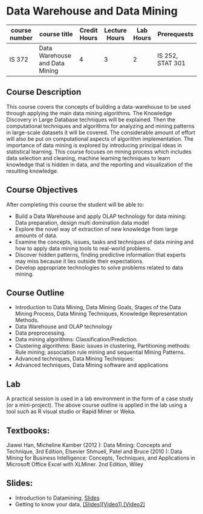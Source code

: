 # Data Warehouse and Data Mining
| course number | course title | Credit Hours | Lecture Hours | Lab Hours | Prerequests |
|---------------|--------------|--------------|---------------|-----------|-------------|
|IS 372        |Data Warehouse and Data Mining |4 |3 |2 | IS 252, STAT 301 |
## Course Description
This course covers the concepts of building a data-warehouse to be used through applying the main data mining algorithms. The Knowledge Discovery in Large Database techniques will be explained. Then the computational techniques and algorithms for analyzing and mining patterns in large-scale datasets it will be covered. The considerable amount of effort will also be put on computational aspects of algorithm implementation. The importance of data mining is explored by introducing principal ideas in statistical learning. This course focuses on mining process which includes data selection and cleaning, machine learning techniques to learn knowledge that is hidden in data, and the reporting and visualization of the resulting knowledge.
## Course Objectives
After completing this course the student will be able to:
* Build a Data Warehouse and apply OLAP technology for data mining: Data preparation, design multi domination data model
* Explore the novel way of extraction of new knowledge from large amounts of data.
* Examine the concepts, issues, tasks and techniques of data mining and how to apply data mining tools to real-world problems.
* Discover hidden patterns, finding predictive information that experts may miss because it lies outside their expectations.
* Develop appropriate technologies to solve problems related to data mining.
## Course Outline
* Introduction to Data Mining, Data Mining Goals, Stages of the Data Mining Process, Data Mining Techniques, Knowledge Representation Methods.
* Data Warehouse and OLAP technology
* Data preprocessing.
* Data mining algorithms: Classification/Prediction.
* Clustering algorithms: Basic issues in clustering, Partitioning methods: Rule mining; association rule mining and sequential Mining Patterns.
* Advanced techniques, Data Mining Techniques:
* Advanced techniques, Data Mining software and applications
## Lab
A practical session is used in a lab environment in the form of a case study (or a mini-project). The above course outline is applied in the lab using a tool such as R visual studio or Rapid Miner or Weka.
## Textbooks:
Jiawei Han, Micheline Kamber (2012 ): Data Mining: Concepts and Technique, 3rd Edition, Elsevier
Shmueli, Patel and Bruce (2010 ): Data Mining for Business Intelligence: Concepts, Techniques, and Applications in Microsoft Office Excel with XLMiner. 2nd Edition, Wiley
## Slides:
* Introduction to Datamining, [Slides](https://github.com/mohandesosama/data_warehouse_and_data_mining/blob/master/Datamining-Slides/01_Introduction%20to%20datamining.pptx)
* Getting to know your data, [[Slides]](https://github.com/mohandesosama/data_warehouse_and_data_mining/blob/master/Datamining-Slides/02_Getting%20to%20know%20your%20data.ppt)[[Video1]](https://www.youtube.com/watch?v=S2BugHsg5q0&list=PLXtOe7VV9qsLhbaTOA3RG6vNuJHr-DkeI&index=1),[[Video2]](https://www.youtube.com/watch?v=XIa01b_7xSQ&list=PLXtOe7VV9qsLhbaTOA3RG6vNuJHr-DkeI&index=2)
